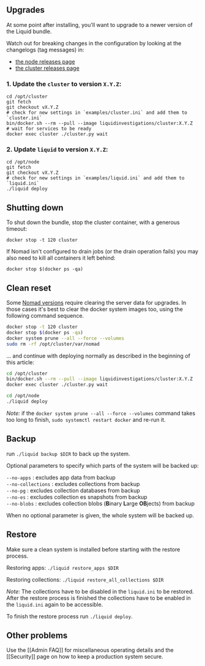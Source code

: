 ## Upgrades
At some point after installing, you'll want to upgrade to a newer version of the Liquid bundle.

Watch out for breaking changes in the configuration by looking at the changelogs (tag messages) in:

- [the node releases page](https://github.com/liquidinvestigations/node/releases)
- [the cluster releases page](https://github.com/liquidinvestigations/cluster/releases)

### 1. Update the `cluster` to version `X.Y.Z`:

    cd /opt/cluster
    git fetch
    git checkout vX.Y.Z
    # check for new settings in `examples/cluster.ini` and add them to `cluster.ini`
    bin/docker.sh --rm --pull --image liquidinvestigations/cluster:X.Y.Z
    # wait for services to be ready
    docker exec cluster ./cluster.py wait


### 2. Update `liquid` to version `X.Y.Z`:

    cd /opt/node
    git fetch
    git checkout vX.Y.Z
    # check for new settings in `examples/liquid.ini` and add them to `liquid.ini`
    ./liquid deploy


## Shutting down

To shut down the bundle, stop the cluster container, with a generous timeout:
```shell
docker stop -t 120 cluster
```

If Nomad isn't configured to drain jobs (or the drain operation fails) you may also need to kill all containers it left behind:

```shell
docker stop $(docker ps -qa)
```

## Clean reset

Some [Nomad versions](https://www.nomadproject.io/guides/upgrade/upgrade-specific.html) require clearing the server data for upgrades. In those cases it's best to clear the docker system images too, using the following command sequence.

```bash
docker stop -t 120 cluster
docker stop $(docker ps -qa)
docker system prune --all --force --volumes
sudo rm -rf /opt/cluster/var/nomad
```

... and continue with deploying normally as described in the beginning of this article:
```bash
cd /opt/cluster
bin/docker.sh --rm --pull --image liquidinvestigations/cluster:X.Y.Z
docker exec cluster ./cluster.py wait

cd /opt/node
./liquid deploy
```

_Note:_ if the `docker system prune --all --force --volumes` command takes too long to finish, `sudo systemctl restart docker` and re-run it.

## Backup

run `./liquid backup $DIR` to back up the system. 

Optional parameters to specify which parts of the system will be backed up:

`--no-apps`             : excludes app data from backup  
`--no-collections`      : excludes collections from backup  
`--no-pg`               : excludes collection databases from backup  
`--no-es`               : excludes collection es snapshots from backup  
`--no-blobs`            : excludes collection blobs (**B**inary **L**arge **OB**jects) from backup  

When no optional parameter is given, the whole system will be backed up.

## Restore 

Make sure a clean system is installed before starting with the restore process.

Restoring apps: `./liquid restore_apps $DIR`

Restoring collections: `./liquid restore_all_collections $DIR`

_Note:_ The collections have to be disabled in the `liquid.ini` to be restored. After the restore process is finished the collections have to be enabled in the `liquid.ini` again to be accessible.

To finish the restore process run `./liquid deploy`.

## Other problems

Use the [[Admin FAQ]] for miscellaneous operating details and the [[Security]] page on how to keep a production system secure.